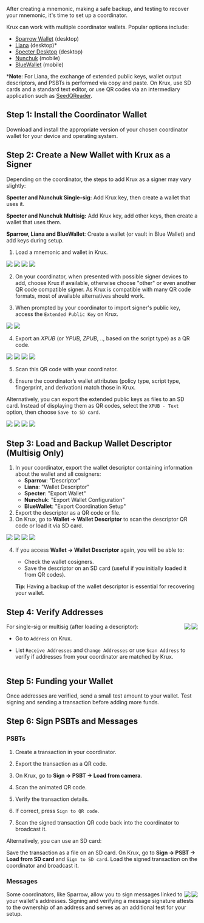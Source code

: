 After creating a mnemonic, making a safe backup, and testing to recover your mnemonic, it's time to set up a coordinator.

Krux can work with multiple coordinator wallets. Popular options include:

- [Sparrow Wallet](https://www.sparrowwallet.com/) (desktop)
- [Liana](https://wizardsardine.com/liana/) (desktop)*
- [Specter Desktop](https://specter.solutions/) (desktop)
- [Nunchuk](https://nunchuk.io/) (mobile)
- [BlueWallet](https://bluewallet.io/) (mobile)

***Note**: For Liana, the exchange of extended public keys, wallet output descriptors, and PSBTs is performed via copy and paste. On Krux, use SD cards and a standard text editor, or use QR codes via an intermediary application such as [SeedQReader](https://github.com/pythcoiner/SeedQReader).

## Step 1: Install the Coordinator Wallet

Download and install the appropriate version of your chosen coordinator wallet for your device and operating system.

## Step 2: Create a New Wallet with Krux as a Signer

Depending on the coordinator, the steps to add Krux as a signer may vary slightly:

**Specter and Nunchuk Single-sig:** Add Krux key, then create a wallet that uses it.

**Specter and Nunchuk Multisig:** Add Krux key, add other keys, then create a wallet that uses them.

**Sparrow, Liana and BlueWallet**: Create a wallet (or vault in Blue Wallet) and add keys during setup.

1. Load a mnemonic and wallet in Krux.

<img src="../../../img/maixpy_amigo/load-mnemonic-seq-mnemonic-300.png" class="amigo">
<img src="../../../img/maixpy_amigo/load-mnemonic-seq-overview-300.png" class="amigo">
<img src="../../../img/maixpy_m5stickv/load-mnemonic-seq-mnemonic-250.png" class="m5stickv">
<img src="../../../img/maixpy_m5stickv/load-mnemonic-seq-overview-250.png" class="m5stickv">

2. On your coordinator, when presented with possible signer devices to add, choose Krux if available, otherwise choose "other" or even another QR code compatible signer. As Krux is compatible with many QR code formats, most of available alternatives should work.

3. When prompted by your coordinator to import signer's public key, access the `Extended Public Key` on Krux.

<img src="../../../img/maixpy_amigo/extended-public-key-selected-300.png" class="amigo">
<img src="../../../img/maixpy_m5stickv/extended-public-key-selected-250.png" class="m5stickv">

4. Export an *XPUB* (or *YPUB, ZPUB*, .., based on the script type) as a QR code.

<img src="../../../img/maixpy_amigo/extended-public-key-xpub-qr-menu-selected-300.png" class="amigo">
<img src="../../../img/maixpy_amigo/extended-public-key-wsh-xpub-qr-300.png" class="amigo">
<img src="../../../img/maixpy_m5stickv/extended-public-key-xpub-qr-menu-selected-250.png" class="m5stickv">
<img src="../../../img/maixpy_m5stickv/extended-public-key-wsh-xpub-qr-250.png" class="m5stickv">

5. Scan this QR code with your coordinator.

6. Ensure the coordinator’s wallet attributes (policy type, script type, fingerprint, and derivation) match those in Krux.

Alternatively, you can export the extended public keys as files to an SD card. Instead of displaying them as QR codes, select the `XPUB - Text` option, then choose `Save to SD card`.

<img src="../../../img/maixpy_amigo/extended-public-key-menu-300.png" class="amigo">
<img src="../../../img/maixpy_amigo/extended-public-key-wsh-xpub-text-300.png" class="amigo">
<img src="../../../img/maixpy_m5stickv/extended-public-key-menu-250.png" class="m5stickv">
<img src="../../../img/maixpy_m5stickv/extended-public-key-wsh-xpub-text-250.png" class="m5stickv">

## Step 3: Load and Backup Wallet Descriptor (Multisig Only)

1. In your coordinator, export the wallet descriptor containing information about the wallet and all cosigners:
    - **Sparrow**: "Descriptor"
    - **Liana**: "Wallet Descriptor"
    - **Specter**: "Export Wallet"
    - **Nunchuk**: "Export Wallet Configuration"
    - **BlueWallet**: "Export Coordination Setup"
2. Export the descriptor as a QR code or file.
3. On Krux, go to **Wallet -> Wallet Descriptor** to scan the descriptor QR code or load it via SD card.

<img src="../../../img/maixpy_amigo/wallet-load-prompt-300.png" class="amigo big">
<img src="../../../img/maixpy_amigo/wallet-wsh-load-prompt-300.png" class="amigo big">
<img src="../../../img/maixpy_m5stickv/wallet-load-prompt-250.png" class="m5stickv big">
<img src="../../../img/maixpy_m5stickv/wallet-wsh-load-prompt-250.png" class="m5stickv big">

4. If you access **Wallet -> Wallet Descriptor** again, you will be able to:
    - Check the wallet cosigners.
    - Save the descriptor on an SD card (useful if you initially loaded it from QR codes).

    **Tip**: Having a backup of the wallet descriptor is essential for recovering your wallet.

## Step 4: Verify Addresses

<img src="../../../img/maixpy_m5stickv/list-address-receive-250.png"  align="right" class="m5stickv">
<img src="../../../img/maixpy_amigo/list-address-receive-300.png"  align="right" class="amigo">

For single-sig or multisig (after loading a descriptor):

- Go to `Address` on Krux.

- List `Receive Addresses` and `Change Addresses` or use `Scan Address` to verify if addresses from your coordinator are matched by Krux.

<div style="clear: both"></div>

## Step 5: Funding your Wallet

Once addresses are verified, send a small test amount to your wallet. Test signing and sending a transaction before adding more funds.

## Step 6: Sign PSBTs and Messages

### PSBTs

1. Create a transaction in your coordinator.

2. Export the transaction as a QR code.

3. On Krux, go to **Sign -> PSBT -> Load from camera**.

4. Scan the animated QR code.

5. Verify the transaction details.

6. If correct, press `Sign to QR code`.

7. Scan the signed transaction QR code back into the coordinator to broadcast it.

Alternatively, you can use an SD card:

Save the transaction as a file on an SD card. On Krux, go to **Sign -> PSBT -> Load from SD card** and `Sign to SD card`. Load the signed transaction on the coordinator and broadcast it.

### Messages

<img src="../../../img/maixpy_m5stickv/sign-message-at-address-prompt-250.png" align="right" class="m5stickv">
<img src="../../../img/maixpy_amigo/sign-message-at-address-prompt-300.png" align="right" class="amigo">

Some coordinators, like Sparrow, allow you to sign messages linked to your wallet's addresses. Signing and verifying a message signature attests to the ownership of an address and serves as an additional test for your setup.

<div style="clear: both"></div>